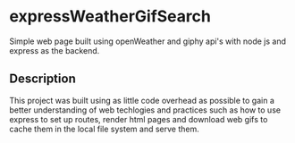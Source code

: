 # expressWeatherGifSearch
Simple web page built using openWeather and giphy api's with node js and express as the backend.

## Description
This project was built using as little code overhead as possible to gain a better understanding
of web techlogies and practices such as how to use express to set up routes, render html pages and download
web gifs to cache them in the local file system and serve them.
